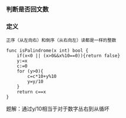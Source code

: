 ### 判断是否回文数

### 定义

```
正序（从左向右）和倒序（从右向左）读都是一样的整数
```
```
func isPalindrome(x int) bool {
    if(x<0 || (x>0&&x%10==0)){return false}
    y:=x
    c:=0
    for (y>0){
        c=c*10+y%10
        y=y/10
    }
    return c==x
}
```
题解：通过y/10相当于对于数字丛右到从循坏